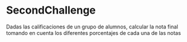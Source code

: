 # SecondChallenge
Dadas las calificaciones de un grupo de alumnos, calcular la nota final tomando en cuenta los diferentes porcentajes de cada una de las notas
